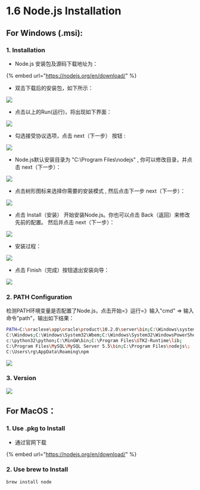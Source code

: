 # 1.6 Node.js Installation

## For Windows \(.msi\):

### 1. Installation

* Node.js 安装包及源码下载地址为：

{% embed url="https://nodejs.org/en/download/" %}

*  双击下载后的安装包，如下所示：

![](../.gitbook/assets/1%20%281%29.png)

*  点击以上的Run\(运行\)，将出现如下界面：

![](../.gitbook/assets/install-node-msi-version-on-windows-step2.png)

*  勾选接受协议选项，点击 next（下一步） 按钮 :

![](../.gitbook/assets/install-node-msi-version-on-windows-step3.png)

*  Node.js默认安装目录为 "C:\Program Files\nodejs\" , 你可以修改目录，并点击 next（下一步）：

![](../.gitbook/assets/install-node-msi-version-on-windows-step4.png)

*  点击树形图标来选择你需要的安装模式 , 然后点击下一步 next（下一步）：

![](../.gitbook/assets/install-node-msi-version-on-windows-step5.png)

*  点击 Install（安装） 开始安装Node.js。你也可以点击 Back（返回）来修改先前的配置。 然后并点击 next（下一步）：

![](../.gitbook/assets/install-node-msi-version-on-windows-step6.png)

*  安装过程：

![](../.gitbook/assets/install-node-msi-version-on-windows-step7.png)

*  点击 Finish（完成）按钮退出安装向导：

![](../.gitbook/assets/install-node-msi-version-on-windows-step8.png)

### 2. PATH Configuration

 检测PATH环境变量是否配置了Node.js，点击开始=》运行=》输入"cmd" =&gt; 输入命令"path"，输出如下结果：

```bash
PATH=C:\oraclexe\app\oracle\product\10.2.0\server\bin;C:\Windows\system32;
C:\Windows;C:\Windows\System32\Wbem;C:\Windows\System32\WindowsPowerShell\v1.0\;
c:\python32\python;C:\MinGW\bin;C:\Program Files\GTK2-Runtime\lib;
C:\Program Files\MySQL\MySQL Server 5.5\bin;C:\Program Files\nodejs\;
C:\Users\rg\AppData\Roaming\npm
```

![](../.gitbook/assets/image%20%2812%29.png)

### 3. Version

![](../.gitbook/assets/image%20%2850%29.png)

## For MacOS：

### 1. Use .pkg to Install

* 通过官网下载

{% embed url="https://nodejs.org/en/download/" %}

### 2. Use brew to Install

```bash
brew install node
```

